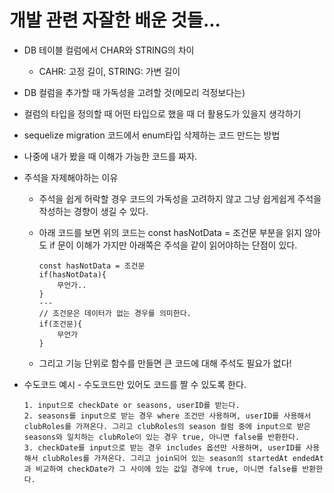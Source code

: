# 개발 관련 자잘한 배운 것들...

- DB 테이블 컬럼에서 CHAR와 STRING의 차이
  
  - CAHR: 고정 길이, STRING: 가변 길이
  
- DB 컬럼을 추가할 때 가독성을 고려할 것(메모리 걱정보다는) 

- 컬럼의 타입을 정의할 때 어떤 타입으로 했을 때 더 활용도가 있을지 생각하기 

- sequelize migration 코드에서 enum타입 삭제하는 코드 만드는 방법

- 나중에 내가 봤을 때 이해가 가능한 코드를 짜자. 

- 주석을 자제해야하는 이유

  - 주석을 쉽게 허락할 경우 코드의 가독성을 고려하지 않고 그냥 쉽게쉽게 주석을 작성하는 경향이 생길 수 있다. 

  - 아래 코드를 보면 위의 코드는 const hasNotData = 조건문 부분을 읽지 않아도 if 문이 이해가 가지만 아래쪽은 주석을 같이 읽어야하는 단점이 있다.

    ```
    const hasNotData = 조건문
    if(hasNotData){
    	무언가..
    }
    ---
    // 조건문은 데이터가 없는 경우를 의미한다.
    if(조건문){
    	무언가
    }
    ```

  - 그리고 기능 단위로 함수를 만들면 큰 코드에 대해 주석도 필요가 없다!

- 수도코드 예시 - 수도코드만 있어도 코드를 짤 수 있도록 한다.

  ```
  1. input으로 checkDate or seasons, userID를 받는다.
  2. seasons를 input으로 받는 경우 where 조건만 사용하며, userID를 사용해서 clubRoles를 가져온다. 그리고 clubRoles의 season 컬럼 중에 input으로 받은 seasons와 일치하는 clubRole이 있는 경우 true, 아니면 false를 반환한다.
  3. checkDate를 input으로 받는 경우 includes 옵션만 사용하며, userID를 사용해서 clubRoles를 가져온다. 그리고 join되어 있는 season의 startedAt endedAt과 비교하여 checkDate가 그 사이에 있는 값일 경우에 true, 아니면 false를 반환한다. 
  ```

  

